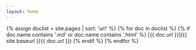 ```yaml
--- 
layout: home 
--- 
```


{% assign doclist = site.pages | sort: 'url' %} 
{% for doc in doclist %}
{% if doc.name contains '.md' or doc.name contains '.html' %}
[{{ doc.url }}]({{ site.baseurl }}{{ doc.url }})
{% endif %}
{% endfor %}